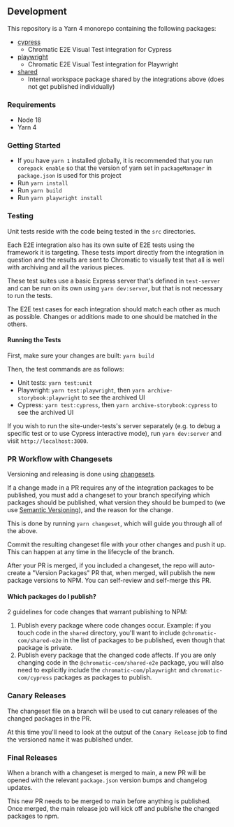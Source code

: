 ## Development

This repository is a Yarn 4 monorepo containing the following packages:

- [cypress](https://github.com/chromaui/chromatic-e2e/tree/main/packages/cypress)
  - Chromatic E2E Visual Test integration for Cypress
- [playwright](https://github.com/chromaui/chromatic-e2e/tree/main/packages/playwright)
  - Chromatic E2E Visual Test integration for Playwright
- [shared](https://github.com/chromaui/chromatic-e2e/tree/main/packages/shared)
  - Internal workspace package shared by the integrations above (does not get published individually)

### Requirements

- Node 18
- Yarn 4

### Getting Started

- If you have `yarn 1` installed globally, it is recommended that you run `corepack enable` so that the version of yarn set in `packageManager` in `package.json` is used for this project
- Run `yarn install`
- Run `yarn build`
- Run `yarn playwright install`

### Testing

Unit tests reside with the code being tested in the `src` directories.

Each E2E integration also has its own suite of E2E tests using the framework it is targeting. These tests import directly from the integration in question and the results are sent to Chromatic to visually test that all is well with archiving and all the various pieces.

These test suites use a basic Express server that's defined in `test-server` and can be run on its own using `yarn dev:server`, but that is not necessary to run the tests.

The E2E test cases for each integration should match each other as much as possible. Changes or additions made to one should be matched in the others.

#### Running the Tests

First, make sure your changes are built: `yarn build`

Then, the test commands are as follows:

- Unit tests: `yarn test:unit`
- Playwright: `yarn test:playwright`, then `yarn archive-storybook:playwright` to see the archived UI
- Cypress: `yarn test:cypress`, then `yarn archive-storybook:cypress` to see the archived UI

If you wish to run the site-under-tests's server separately (e.g. to debug a specific test or to use Cypress interactive mode), run `yarn dev:server` and visit `http://localhost:3000`.

### PR Workflow with Changesets

Versioning and releasing is done using [changesets](https://github.com/changesets/changesets/blob/main/docs/intro-to-using-changesets.md).

If a change made in a PR requires any of the integration packages to be published, you must add a changeset to your branch specifying which packages should be published, what version they should be bumped to (we use [Semantic Versioning](https://semver.org/)), and the reason for the change.

This is done by running `yarn changeset`, which will guide you through all of the above.

Commit the resulting changeset file with your other changes and push it up. This can happen at any time in the lifecycle of the branch.

After your PR is merged, if you included a changeset, the repo will auto-create a "Version Packages" PR that, when merged, will publish the new package versions to NPM. You can self-review and self-merge this PR.

#### Which packages do I publish?

2 guidelines for code changes that warrant publishing to NPM:

1. Publish every package where code changes occur. Example: if you touch code in the `shared` directory, you'll want to include `@chromatic-com/shared-e2e` in the list of packages to be published, even though that package is private.
1. Publish every package that the changed code affects. If you are only changing code in the `@chromatic-com/shared-e2e` package, you will also need to explicitly include the `chromatic-com/playwright` and `chromatic-com/cypress` packages as packages to publish.

### Canary Releases

The changeset file on a branch will be used to cut canary releases of the changed packages in the PR.

At this time you'll need to look at the output of the `Canary Release` job to find the versioned name it was published under.

### Final Releases

When a branch with a changeset is merged to main, a new PR will be opened with the relevant `package.json` version bumps and changelog updates.

This new PR needs to be merged to main before anything is published. Once merged, the main release job will kick off and publishe the changed packages to npm.
